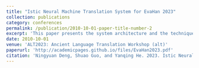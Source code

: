 ```yaml
---
title: "Istic Neural Machine Translation System for EvaHan 2023"
collection: publications
category: conferences
permalink: /publication/2010-10-01-paper-title-number-2
excerpt: 'This paper presents the system architecture and the technique details adopted by Institute of Scientific and Technical Information of China (ISTIC) in the evaluation of First Conference on EvaHan(2023). In this evaluation, ISTIC participated in two tasks of Ancient Chinese Machine Translation: Ancient Chinese to Modern Chinese and Ancient Chinese to English. The paper mainly elaborates the model framework and data processing methods adopted in ISTIC’s system. Finally a comparison and analysis of different machine translation systems are also given.'
date: 2010-10-01
venue: 'ALT2023: Ancient Language Translation Workshop (alt)'
paperurl: 'http://academicpages.github.io/files/EvaHan2023.pdf'
citation: 'Ningyuan Deng, Shuao Guo, and Yanqing He. 2023. Istic Neural Machine Translation System for EvaHan 2023. In Proceedings of ALT2023: Ancient Language Translation Workshop, pages 34–42, Macau SAR, China. Asia-Pacific Association for Machine Translation.'
---
```


